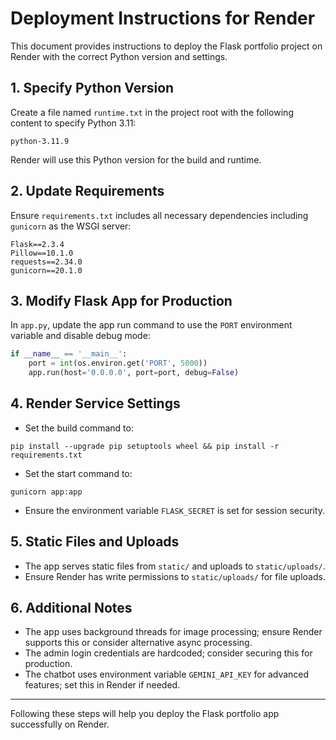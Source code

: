 # Deployment Instructions for Render

This document provides instructions to deploy the Flask portfolio project on Render with the correct Python version and settings.

## 1. Specify Python Version

Create a file named `runtime.txt` in the project root with the following content to specify Python 3.11:

```
python-3.11.9
```

Render will use this Python version for the build and runtime.

## 2. Update Requirements

Ensure `requirements.txt` includes all necessary dependencies including `gunicorn` as the WSGI server:

```
Flask==2.3.4
Pillow==10.1.0
requests==2.34.0
gunicorn==20.1.0
```

## 3. Modify Flask App for Production

In `app.py`, update the app run command to use the `PORT` environment variable and disable debug mode:

```python
if __name__ == '__main__':
    port = int(os.environ.get('PORT', 5000))
    app.run(host='0.0.0.0', port=port, debug=False)
```

## 4. Render Service Settings

- Set the build command to:

```
pip install --upgrade pip setuptools wheel && pip install -r requirements.txt
```

- Set the start command to:

```
gunicorn app:app
```

- Ensure the environment variable `FLASK_SECRET` is set for session security.

## 5. Static Files and Uploads

- The app serves static files from `static/` and uploads to `static/uploads/`.
- Ensure Render has write permissions to `static/uploads/` for file uploads.

## 6. Additional Notes

- The app uses background threads for image processing; ensure Render supports this or consider alternative async processing.
- The admin login credentials are hardcoded; consider securing this for production.
- The chatbot uses environment variable `GEMINI_API_KEY` for advanced features; set this in Render if needed.

---

Following these steps will help you deploy the Flask portfolio app successfully on Render.
